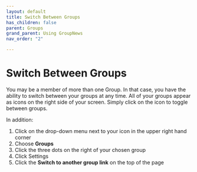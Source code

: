 ```yaml
---
layout: default
title: Switch Between Groups
has_children: false
parent: Groups
grand_parent: Using GroupNews
nav_order: "2"

---
```

# Switch Between Groups

You may be a member of more than one Group. In that case, you have the ability to switch between your groups at any time. All of your groups appear as icons on the right side of your screen. Simply click on the icon to toggle between groups. 

In addition: 

1. Click on the drop-down menu next to your icon in the upper right hand corner
2. Choose **Groups**
3. Click the three dots on the right of your chosen group
4. Click Settings
5. Click the **Switch to another group link** on the top of the page